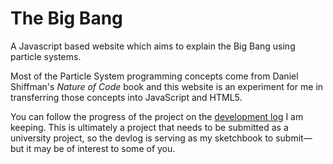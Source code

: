 The Big Bang
=======

A Javascript based website which aims to explain the Big Bang using particle systems.

Most of the Particle System programming concepts come from Daniel Shiffman's *Nature of Code* book and this website is an experiment for me in transferring those concepts into JavaScript and HTML5.

You can follow the progress of the project on the [development log](http://www.joshmurr.co.uk/bb_devlog.html "Big Bag Devlog") I am keeping. This is ultimately a project that needs to be submitted as a university project, so the devlog is serving as my sketchbook to submit—but it may be of interest to some of you.